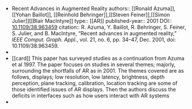 - Recent Advances in Augmented Reality
  authors:: [[Ronald Azuma]], [[Yohan Baillot]], [[Reinhold Behringer]],[[Steven Feiner]],[[Simon Julier]][[Blair MacIntyre]]
  type:: [[AR]] 
  published-year:: 2001
  DOI:: [10.1109/38.963459](https://doi.org/10.1109/38.963459) 
  citation:: R. Azuma, Y. Baillot, R. Behringer, S. Feiner, S. Julier, and B. MacIntyre, “Recent advances in augmented reality,” *IEEE Comput. Graph. Appl.*, vol. 21, no. 6, pp. 34–47, Dec. 2001, doi: 10.1109/38.963459.
-
- [[card]] This paper has surveyed studies as a continuation from Azuma et al 1997. The paper focuses on studies in several themes; majorly, surrounding the shortfalls of AR as in 2001. The themes covered are as follows, displays; low resolution, low latency, brightness, depth perception, plane tracking, calibration, location tracking are some of those identified issues of AR displays. 
  Then the authors discuss the deficits in interfaces such as how users interact with AR systems
-